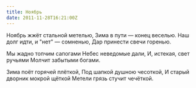 ```yaml
---
title: Ноябрь
date: 2011-11-28T16:21:00Z
---
```


Ноябрь жжёт стальной метелью,
Зима в пути — конец веселью.
Наш долг идти, и "нет" — сомненью,
Дар принести свечи горенью.

Мы жадно топчим сапогами
Небес неведомые дали,
И, истекая, свет ручьями
Молчит забытыми богами.

Зима поёт горячей плёткой,
Под шапкой душною чесоткой,
И старый дворник мокрой щёткой
Метели грязь стучит чечёткой.